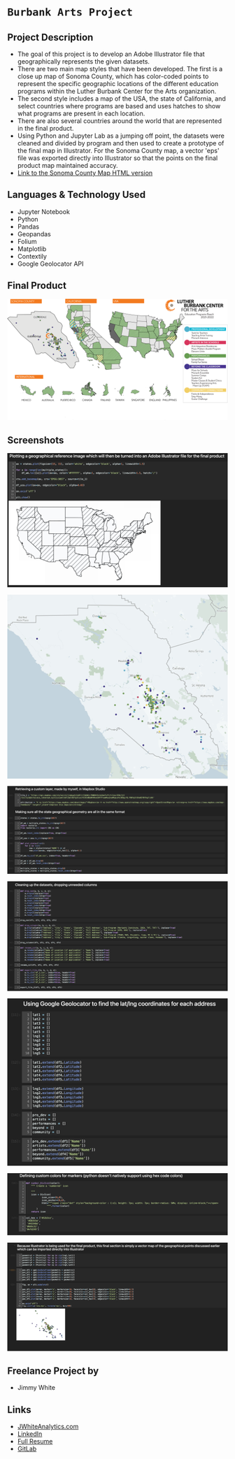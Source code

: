 # `Burbank Arts Project`

## Project Description

-  The goal of this project is to develop an Adobe Illustrator file that geographically represents the given datasets.
- There are two main map styles that have been developed. The first is a close up map of Sonoma County, which has color-coded points to represent the specific geographic locations of the different education programs within the Luther Burbank Center for the Arts organization.
- The second style includes a map of the USA, the state of California, and select countries where programs are based and uses hatches to show what programs are present in each location.
- There are also several countries around the world that are represented in the final product.
- Using Python and Jupyter Lab as a jumping off point, the datasets were cleaned and divided by program and then used to create a prototype of the final map in Illustrator. For the Sonoma County map, a vector 'eps' file was exported directly into Illustrator so that the points on the final product map maintained accuracy.
- [Link to the Sonoma County Map HTML version](https://jimmywhite1987.github.io/burbank_arts/)


## Languages & Technology Used

- Jupyter Notebook
- Python
- Pandas
- Geopandas
- Folium
- Matplotlib
- Contextily
- Google Geolocator API

## Final Product

![image](/screenshots/usa_map.png)

## Screenshots

![image](/screenshots/screenshot2.jpg)

![image](/screenshots/screenshot6.jpg)

![image](/screenshots/screenshot1.jpg)

![image](/screenshots/screenshot3.jpg)

![image](/screenshots/screenshot4.jpg)

![image](/screenshots/screenshot5.jpg)

![image](/screenshots/screenshot7.jpg)

## Freelance Project by

- Jimmy White

## Links
- [JWhiteAnalytics.com](https://jwhiteanalytics.com)
- [LinkedIn](https://www.linkedin.com/in/jimmywhite1987)
- [Full Resume](https://jwhiteanalytics.com/JWhite%20Resume.pdf)
- [GitLab](https://gitlab.com/jimmywhite1987)
